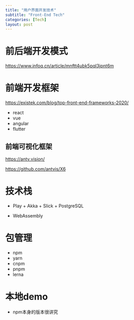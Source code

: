 ```yaml
---
title: "用户界面开发技术"
subtitle: "Front-End Tech"
categories: [Tech]
layout: post
---
```



# 前后端开发模式
https://www.infoq.cn/article/mnftt4ubk5pql3jpnt6m



# 前端开发框架
https://existek.com/blog/top-front-end-frameworks-2020/

* react
* vue
* angular
* flutter

## 前端可视化框架

https://antv.vision/

https://github.com/antvis/X6



# 技术栈

* Play + Akka + Slick + PostgreSQL

* WebAssembly

# 包管理

* npm
* yarn
* cnpm
* pnpm
* lerna




# 本地demo

* npm本身的版本很讲究

